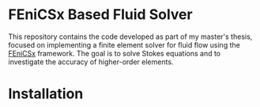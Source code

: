 # FEniCSx Based Fluid Solver

This repository contains the code developed as part of my master's thesis, focused on implementing a finite element solver for fluid flow using the [FEniCSx](https://fenicsproject.org/) framework. The goal is to solve Stokes equations and to investigate the accuracy of higher-order elements.

# Installation
